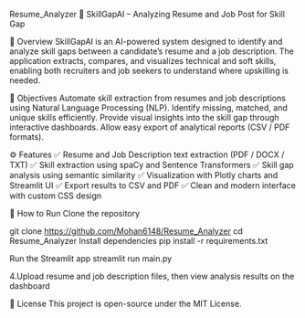 Resume_Analyzer
🧠 SkillGapAI – Analyzing Resume and Job Post for Skill Gap

📌 Overview
SkillGapAI is an AI-powered system designed to identify and analyze skill gaps between a candidate’s resume and a job description.
The application extracts, compares, and visualizes technical and soft skills, enabling both recruiters and job seekers to understand where upskilling is needed.

🎯 Objectives
Automate skill extraction from resumes and job descriptions using Natural Language Processing (NLP).
Identify missing, matched, and unique skills efficiently.
Provide visual insights into the skill gap through interactive dashboards.
Allow easy export of analytical reports (CSV / PDF formats).

⚙️ Features
✅ Resume and Job Description text extraction (PDF / DOCX / TXT)
✅ Skill extraction using spaCy and Sentence Transformers
✅ Skill gap analysis using semantic similarity
✅ Visualization with Plotly charts and Streamlit UI
✅ Export results to CSV and PDF
✅ Clean and modern interface with custom CSS design

🚀 How to Run
Clone the repository

git clone https://github.com/Mohan6148/Resume_Analyzer
cd Resume_Analyzer
Install dependencies pip install -r requirements.txt

Run the Streamlit app streamlit run main.py

4.Upload resume and job description files, then view analysis results on the dashboard

📄 License This project is open-source under the MIT License.


